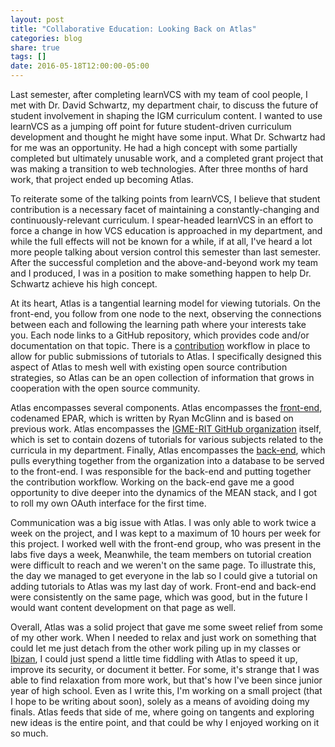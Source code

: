 ```yaml
---
layout: post
title: "Collaborative Education: Looking Back on Atlas"
categories: blog
share: true
tags: []
date: 2016-05-18T12:00:00-05:00
---
```


Last semester, after completing learnVCS with my team of cool people, I met with Dr. David Schwartz, my department chair, to discuss the future of student involvement in shaping the IGM curriculum content. I wanted to use learnVCS as a jumping off point for future student-driven curriculum development and thought he might have some input. What Dr. Schwartz had for me was an opportunity. He had a high concept with some partially completed but ultimately unusable work, and a completed grant project that was making a transition to web technologies. After three months of hard work, that project ended up becoming Atlas. 
<!--more-->

To reiterate some of the talking points from learnVCS, I believe that student contribution is a necessary facet of maintaining a constantly-changing and continuously-relevant curriculum. I spear-headed learnVCS in an effort to force a change in how VCS education is approached in my department, and while the full effects will not be known for a while, if at all, I've heard a lot more people talking about version control this semester than last semester. After the successful completion and the above-and-beyond work my team and I produced, I was in a position to make something happen to help Dr. Schwartz achieve his high concept.

At its heart, Atlas is a tangential learning model for viewing tutorials. On the front-end, you follow from one node to the next, observing the connections between each and following the learning path where your interests take you. Each node links to a GitHub repository, which provides code and/or documentation on that topic. There is a [contribution](https://github.com/IGME-RIT/contribute) workflow in place to allow for public submissions of tutorials to Atlas. I specifically designed this aspect of Atlas to mesh well with existing open source contribution strategies, so Atlas can be an open collection of information that grows in cooperation with the open source community.

Atlas encompasses several components. Atlas encompasses the [front-end](https://github.com/IGME-RIT/igme-rit.github.io), codenamed EPAR, which is written by Ryan McGlinn and is based on previous work. Atlas encompasses the [IGME-RIT GitHub organization](https://github.com/IGME-RIT) itself, which is set to contain dozens of tutorials for various subjects related to the curricula in my department. Finally, Atlas encompasses the [back-end](https://github.com/IGME-RIT/backend), which pulls everything together from the organization into a database to be served to the front-end. I was responsible for the back-end and putting together the contribution workflow. Working on the back-end gave me a good opportunity to dive deeper into the dynamics of the MEAN stack, and I got to roll my own OAuth interface for the first time. 

Communication was a big issue with Atlas. I was only able to work twice a week on the project, and I was kept to a maximum of 10 hours per week for this project. I worked well with the front-end group, who was present in the labs five days a week,  Meanwhile, the team members on tutorial creation were difficult to reach and we weren't on the same page. To illustrate this, the day we managed to get everyone in the lab so I could give a tutorial on adding tutorials to Atlas was my last day of work. Front-end and back-end were consistently on the same page, which was good, but in the future I would want content development on that page as well.

Overall, Atlas was a solid project that gave me some sweet relief from some of my other work. When I needed to relax and just work on something that could let me just detach from the other work piling up in my classes or [Ibizan](http://skyaaron.com/blog/ibizan-post-mortem/), I could just spend a little time fiddling with Atlas to speed it up, improve its security, or document it better. For some, it's strange that I was able to find relaxation from more work, but that's how I've been since junior year of high school. Even as I write this, I'm working on a small project (that I hope to be writing about soon), solely as a means of avoiding doing my finals. Atlas feeds that side of me, where going on tangents and exploring new ideas is the entire point, and that could be why I enjoyed working on it so much. 